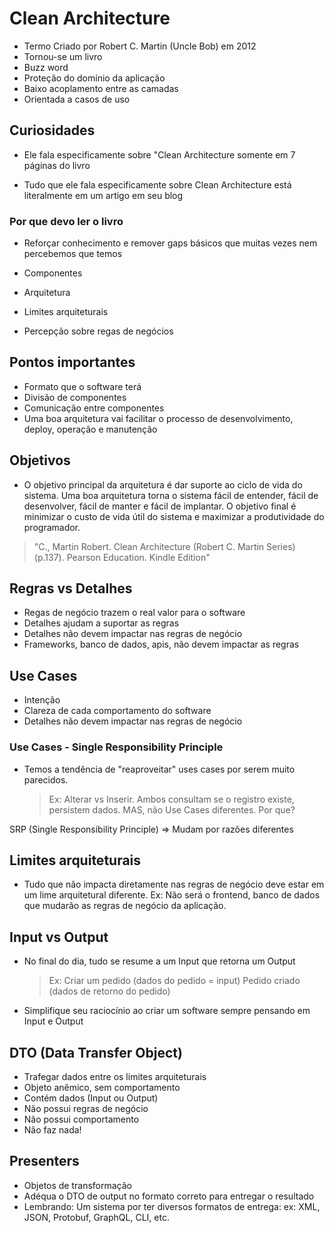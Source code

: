 # Clean Architecture

- Termo Criado por Robert C. Martin (Uncle Bob) em 2012
- Tornou-se um livro
- Buzz word
- Proteção do domínio da aplicação
- Baixo acoplamento entre as camadas
- Orientada a casos de uso

## Curiosidades

- Ele fala especificamente sobre "Clean Architecture somente em 7 páginas do livro

- Tudo que ele fala especificamente sobre Clean Architecture está literalmente em um artigo em seu blog

### Por que devo ler o livro

- Reforçar conhecimento e remover gaps básicos que muitas vezes nem percebemos que temos

- Componentes

- Arquitetura

- Limites arquiteturais

- Percepção sobre regas de negócios

## Pontos importantes

- Formato que o software terá
- Divisão de componentes
- Comunicação entre componentes
- Uma boa arquitetura vai facilitar o processo de desenvolvimento, deploy, operação e manutenção

## Objetivos

- O objetivo principal da arquitetura é dar suporte ao ciclo de vida do sistema. Uma boa arquitetura torna o sistema fácil de entender, fácil de desenvolver, fácil de manter e fácil de implantar. O objetivo final é minimizar o custo de vida útil do sistema e maximizar a produtividade do programador.

> "C., Martin Robert. Clean Architecture (Robert C. Martin Series)(p.137). Pearson Education. Kindle Edition"

## Regras vs Detalhes

- Regas de negócio trazem o real valor para o software
- Detalhes ajudam a suportar as regras
- Detalhes não devem impactar nas regras de negócio
- Frameworks, banco de dados, apis, não devem impactar as regras

## Use Cases

- Intenção
- Clareza de cada comportamento do software
- Detalhes não devem impactar nas regras de negócio

### Use Cases - Single Responsibility Principle

- Temos a tendência de "reaproveitar" uses cases por serem muito parecidos.
  > Ex: Alterar vs Inserir. Ambos consultam se o registro existe, persistem dados. MAS, não Use Cases diferentes. Por que?

SRP (Single Responsibility Principle) => Mudam por razões diferentes

## Limites arquiteturais

- Tudo que não impacta diretamente nas regras de negócio deve estar em um lime arquitetural diferente. Ex: Não será o frontend, banco de dados que mudarão as regras de negócio da aplicação.

## Input vs Output

- No final do dia, tudo se resume a um Input que retorna um Output
  > Ex: Criar um pedido (dados do pedido = input)
  > Pedido criado (dados de retorno do pedido)
- Simplifique seu raciocínio ao criar um software sempre pensando em Input e Output

## DTO (Data Transfer Object)

- Trafegar dados entre os limites arquiteturais
- Objeto anêmico, sem comportamento
- Contém dados (Input ou Output)
- Não possui regras de negócio
- Não possui comportamento
- Não faz nada!

## Presenters

- Objetos de transformação
- Adéqua o DTO de output no formato correto para entregar o resultado
- Lembrando: Um sistema por ter diversos formatos de entrega: ex: XML, JSON, Protobuf, GraphQL, CLI, etc.
